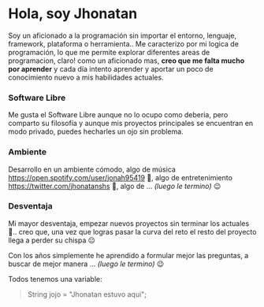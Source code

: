 # Hola, soy Jhonatan

Soy un aficionado a la programación sin importar el entorno, lenguaje, framework, plataforma o herramienta.. Me caracterizo por mi logica de programación, lo que me permite explorar diferentes areas de programacion, claro! como un aficionado mas, **creo que me falta mucho por aprender** y cada día intento aprender y aportar un poco de conocimiento nuevo a mis habilidades actuales.

### Software Libre
Me gusta el Software Libre aunque no lo ocupo como deberia, pero comparto su filosofía y aunque mis proyectos principales se encuentran en modo privado, puedes hecharles un ojo sin problema.

### Ambiente
Desarrollo en un ambiente cómodo, algo de música https://open.spotify.com/user/jonah95419 🎵, algo de entretenimiento https://twitter.com/jhonatanshs 🎁, algo de ...  *(luego le termino)* 😉

### Desventaja
Mi mayor desventaja, empezar nuevos proyectos sin terminar los actuales 🤯.. creo que, una vez que logras pasar la curva del reto el resto del proyecto llega a perder su chispa 😐 

Con los años simplemente he aprendido a formular mejor las preguntas, a buscar de mejor manera ... *(luego le termino)* 😉

Todos tenemos una variable:
> String jojo = "Jhonatan estuvo aqui";


